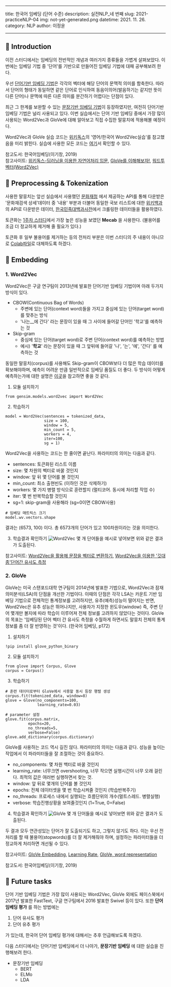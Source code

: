﻿---

title: 한국어 임베딩 (단어 수준) 
description: 실전NLP_네 번째 
slug: 2021-practiceNLP-04
img: not-yet-generated.png
datetime: 2021. 11. 26.
category: NLP
author: 이정윤

---

## 🌊 Introduction

이전 스터디에서는 임베딩의 전반적인 개념과 여러가지 종류들을 가볍게 살펴보았다. 이번에는 임베딩 기법 중 '단어'를 기반으로 만들어진 임베딩 기법에 대패 공부해보려 한다. 

우선 <u>단어기반 임베딩 기법</u>은 각각의 벡터에 해당 단어의 문맥적 의미를 함축한다. 따라서 단어의 형태가 동일하면 같은 단어로 인식하여 동음이의어(발음하기는 같지만 뜻이 다른 단어)나 문맥에 따른 다른 의미를 분간하기 어렵다는 단점이 있다. 

최근 그 한계를 보완할 수 있는 <u>문장기반 임베딩 기법</u>이 등장하였지만, 여전히 단어기반 임베딩 기법은 널리 사용되고 있다. 이번 실습에서는 단어 기반 임베딩 중에서 가장 많이 사용되는 Word2Vec과 GloVe에 대해 알아보고 직접 수집한 말뭉치에 적용해볼 예정이다. 

Word2Vec과 GloVe 실습 코드는 [위키독스](https://wikidocs.net/50739)의 '영어/한국어 Word2Vec실습'를 참고했음을 미리 밝힌다. 실습에 사용한 모든 코드는 [여기](https://colab.research.google.com/drive/1ekT6P9GwUOuAl16qIorbFTvbgfxEzgaF#scrollTo=1914Oy5VSV5C)서 확인할 수 있다. 

참고도서: 한국어임베딩(이기창, 2019)     
참고사이트: [위키독스-딥러닝을 이용한 자연어처리 입문](https://wikidocs.net/22644), [GloVe를 이해해보자!](https://ratsgo.github.io/from%20frequency%20to%20semantics/2017/04/09/glove/), [워드투벡터(Word2Vec)](https://bkshin.tistory.com/entry/NLP-11-Word2Vec)

## 🌊 Preprocessing & Tokenization

사용한 말뭉치는 앞선 실습에서 사용했던 [문화재청](https://www.cha.go.kr/html/HtmlPage.do?pg=/publicinfo/pbinfo3_0202.jsp&mn=NS_04_04_02) 에서 제공하는 API를 통해 다운받은 '문화재검색 상세'데이터 중 '내용' 부분과 더불어 동일한 국보 리스트에 대한 [위키백과]()의 API로 다운받은 데이터, [한국민족대백과사전]()에서 크롤링한 데이터들을 활용하였다. 

토큰화는 [1주차 스터디](https://www.blog.cosadama.com/2021-practiceNLP-01)에서 가장 높은 성능을 보였던 __Mecab__ 을 사용한다. (불용어를 조금 더 정교하게 제거해 줄 필요가 있다.) 

토큰화 후  일부 불용어를 제거하는 등의 전처리 부분은 이번 스터디의 주 내용이 아니므로 [Colab파일](https://colab.research.google.com/drive/1ekT6P9GwUOuAl16qIorbFTvbgfxEzgaF#scrollTo=1914Oy5VSV5C)로 대체하도록 하겠다. 

##  🌊 Embedding

### 1. Word2Vec

Word2Vec은 구글 연구팀이 2013년에 발표한 단어기반 임베딩 기법이며 아래 두가지 방식이 있다. 

* CBOW(Continuous Bag of Words)
	* 주변에 있는 단어(context word)들을 가지고 중심에 있는 단어(target word)를 맞추는 방식
	* '나는__에 간다' 라는 문장이 있을 때 그 사이에 들어갈 단어인 '학교'를 예측하는 것
* Skip-gram
	* 중심에 있는 단어(target word)로 주변 단어(context word)를 예측하는 방법
	* 예시) '__학교__' 라는 문장이 있을 때 그 앞뒤에 들어갈 '나', '는', '에', '간다' 를 예측하는 것
	
동일한 말뭉치(corpus)를 사용해도 Skip-gram이 CBOW보다 더 많은 학습 데이터를 확보해야하며, 예측이 어려운 만큼 일반적으로 임베딩 품질도 더 좋다. 두 방식이 어떻게 예측하는가에 대한 설명은 [이곳](https://wikidocs.net/22660)을 참고하면 좋을 것 같다. 

1. 모듈 설치하기 
```
from gensim.models.word2vec import Word2Vec
```

2. 학습하기
```
model = Word2Vec(sentences = tokenized_data, 
				 size = 100, 
				 window = 5, 
				 min_count = 5, 
				 workers = 4, 
				 iter=100, 
				 sg = 1)
```

Word2Vec을 사용하는 코드는 한 줄이면 끝난다. 파라미터의 의미는 다음과 같다. 
* sentences: 토큰화된 리스트 이름
* size: 몇 차원의 벡터로 바꿀 것인지
* window: 앞 뒤 몇 단어를 볼 것인지
* min_count: 최소 출현빈도 (이하인 것은 삭제하기) 
* workers: 몇 가지 병렬 방식으로 훈련할지 (멀티코어. 동시에 처리할 작업 수) 
* iter: 몇 번 반복학습할 것인지
* sg=1: skip-gram을 사용해라 (sg=0이면 CBOW사용)
```
# 임베딩 매트릭스 크기 
model.wv.vectors.shape
```
결과는 (6573, 100) 이다. 총 6573개의 단어가 있고 100차원이라는 것을 의미한다. 

3. 학습결과 확인하기 
![Word2Vec](/practiceNLP/nlp-3.png)
몇 개 단어들을 예시로 넣어보면 위와 같은 결과가 도출된다. 

참고사이트: [Word2Vec을 활용해 문장을 벡터로 변환하기](https://too-march.tistory.com/16), [Word2Vec을 이용한 '깃대종'단어간 유사도 측정](https://blog.daum.net/geoscience/1414)

### 2. GloVe

GloVe는 미국 스탠포드대학 연구팀이 2014년에 발표한 기법으로, Word2Vec과 잠재의미분석(LSA)의 단점을 개선한 기법이다. 이때의 단점은 각각 LSA는 카운트 기반 임베딩 기법으로 전체적인 통계정보를 고려하지만, 유추(예측)성능이 떨어지는 반면, Word2Vec은 유추 성능은 뛰어나지만, 사용자가 지정한 윈도우(window) 즉, 주변 단어 몇개만 볼지에 따라 학습이 이루어져 전체 정보를 고려하지 않았다는 것이다. GloVe의 목표는 '임베딩된 단어 벡터 간 유사도 측정을 수월하게 하면서도 말뭉치 전체의 통계정보를 좀 더 잘 반영하는 것'이다. (한국어 임베딩, p172) 

1. 설치하기
```
!pip install glove_python_binary
```

2. 모듈 설치하기 
```
from glove import Corpus, Glove
corpus = Corpus()
```

3. 학습하기
```
# 훈련 데이터로부터 GloVe에서 사용할 동시 등장 행렬 생성
corpus.fit(tokenized_data, window=8)
glove = Glove(no_components=100, 
			  learning_rate=0.03)

# parameter 설정
glove.fit(corpus.matrix, 
		  epochs=20, 
		  no_threads=5, 
		  verbose=False)
glove.add_dictionary(corpus.dictionary)
```

GloVe를 사용하는 코드 역시 길진 않다. 파라미터의 의미는 다음과 같다. 성능을 높이는 작업에서 이 파라미터들을 잘 조절하는 것이 중요하다. 
* no_components: 몇 차원 백터로 바꿀 것인지
* learning_rate: 너무크면 overshooting, 너무 작으면 실행시간이 너무 오래 걸린다. 최적의 값은 여러번 실행하면서 찾는 것.
* window: 앞 뒤로 몇개의 단어를 볼 것인지 
* epochs: 전체 데이터셋을 몇 번 학습시켜줄 것인지 (학습반복주기) 
* no_threads: 프로세스 내에서 실행되는 흐름단위의 개수(멀트스레드. 병렬실행) 
* verbose: 학습진행상황을 보여줄것인지 (1=True, 0=False)

4. 학습결과 확인하기 
![GloVe](/practiceNLP/nlp-3.png)
몇 개 단어들을 예시로 넣어보면 위와 같은 결과가 도출된다. 

두 결과 모두 연관성있는 단어가 잘 도출되기도 하고, 그렇지 않기도 하다. 이는 우선 전처리를 할 때 불용어(stopwords)를 더 잘 제거해줘야 하며, 설정하는 파라미터들을 더 정교하게 처리하면 개선될 수 있다. 

참고사이트: [GloVe Embedding](https://jxnjxn.tistory.com/49), [Learning Rate](https://pythonkim.tistory.com/23), [GloVe, word representation](https://lovit.github.io/nlp/representation/2018/09/05/glove/)

참고도서: 한국어임베딩(이기창, 2019)   

##  🌊 Future tasks
단어 기반 임베딩 기법은 가장 많이 사용되는 Word2Vec, GloVe 외에도 페이스북에서 2017년 발표한 FastText, 구글 연구팀에서 2016 발표한 Swivel 등이 있다. 또한 __단어 임베딩 평가__ 를 하는 방법에는 
1. 단어 유사도 평가
2. 단어 유추 평가 

가 있는데, 한국어 단어 임베딩 평가에 대해서는 추후 언급해보도록 하겠다. 

다음 스터디에서는 단어기반 임베딩에서 더 나아가, __문장기반 임베딩__ 에 대한 실습을 진행해보려 한다. 
* 문장기반 임베딩
	* BERT
	* ELMo
	* LDA
